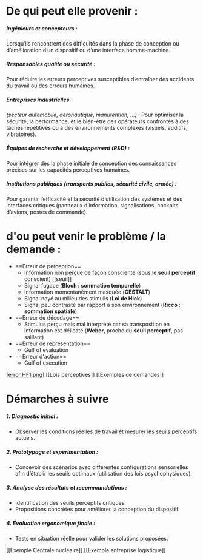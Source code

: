 # De qui peut elle provenir : 

##### Ingénieurs et concepteurs :
Lorsqu’ils rencontrent des difficultés dans la phase de conception ou d’amélioration d’un dispositif ou d’une interface homme-machine.

##### Responsables qualité ou sécurité :
Pour réduire les erreurs perceptives susceptibles d’entraîner des accidents du travail ou des erreurs humaines.

##### Entreprises industrielles 
*(secteur automobile, aéronautique, manutention, …)* :
Pour optimiser la sécurité, la performance, et le bien-être des opérateurs confrontés à des tâches répétitives ou à des environnements complexes (visuels, auditifs, vibratoires).

##### Équipes de recherche et développement (R&D) :
Pour intégrer dès la phase initiale de conception des connaissances précises sur les capacités perceptives humaines.

##### Institutions publiques (transports publics, sécurité civile, armée) :
Pour garantir l’efficacité et la sécurité d’utilisation des systèmes et des interfaces critiques (panneaux d’information, signalisations, cockpits d’avions, postes de commande).

# d'ou peut venir le problème / la demande : 
- ==Erreur de perception==
	- Information non perçue de façon consciente (sous le **seuil perceptif** conscient) [[seuil]]
	- Signal fugace (**Bloch : sommation temporelle**)
	- Information momentanément masquée (**GESTALT**)
	- Signal noyé au milieu des stimulis (**Loi de Hick**)
	- Signal peu contrasté par rapport à son environnement (**Ricco : sommation spatiale**)
- ==Erreur de décodage==
	- Stimulus perçu mais mal interprété car sa transposition en information est délicate (**Weber**, proche du **seuil perceptif**, pas saillant)
- ==Erreur de représentation==
	- Gulf of evaluation
- ==Erreur d'action==
	- Gulf of execution

[[error HF1.png]](image)
[[Lois perceptives]]
[[Exemples de demandes]]

# Démarches à suivre

##### 1. **Diagnostic initial :**
- Observer les conditions réelles de travail et mesurer les seuils perceptifs actuels.

##### 2. **Prototypage et expérimentation :**
- Concevoir des scénarios avec différentes configurations sensorielles afin d’établir les seuils optimaux (utilisation des lois psychophysiques).

##### 3. **Analyse des résultats et recommandations :**
- Identification des seuils perceptifs critiques.
- Propositions concrètes pour améliorer la conception du dispositif.

##### 4. **Évaluation ergonomique finale :**
- Tests en situation réelle pour valider les solutions proposées.


[[Exemple Centrale nucléaire]]
[[Exemple  entreprise logistique]]